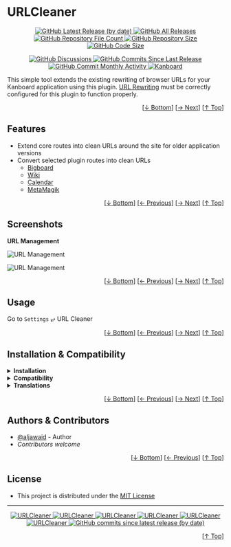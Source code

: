 <h1 name="user-content-readme-top">URLCleaner</h1>
<p align="center">
    <a href="https://github.com/aljawaid/URLCleaner/releases">
        <img src="https://img.shields.io/github/v/release/aljawaid/URLCleaner?style=for-the-badge&color=brightgreen" alt="GitHub Latest Release (by date)" title="GitHub Latest Release (by date)">
    </a>
    <a href="https://github.com/aljawaid/URLCleaner/releases">
        <img src="https://img.shields.io/github/downloads/aljawaid/URLCleaner/total?style=for-the-badge&color=orange" alt="GitHub All Releases" title="GitHub All Downloads">
    </a>
    <a href="https://github.com/aljawaid/URLCleaner/releases">
        <img src="https://img.shields.io/github/directory-file-count/aljawaid/URLCleaner?style=for-the-badge&color=orange" alt="GitHub Repository File Count" title="GitHub Repository File Count">
    </a>
    <a href="https://github.com/aljawaid/URLCleaner/releases">
        <img src="https://img.shields.io/github/repo-size/aljawaid/URLCleaner?style=for-the-badge&color=orange" alt="GitHub Repository Size" title="GitHub Repository Size">
    </a>
    <a href="https://github.com/aljawaid/URLCleaner/releases">
        <img src="https://img.shields.io/github/languages/code-size/aljawaid/URLCleaner?style=for-the-badge&color=orange" alt="GitHub Code Size" title="GitHub Code Size">
    </a>
</p>
<p align="center">
    <a href="https://github.com/aljawaid/URLCleaner/discussions">
        <img src="https://img.shields.io/github/discussions/aljawaid/URLCleaner?style=for-the-badge&color=blue" alt="GitHub Discussions" title="Read Discussions">
    </a>
    <a href="https://github.com/aljawaid/URLCleaner/compare">
        <img src="https://img.shields.io/github/commits-since/aljawaid/URLCleaner/latest?include_prereleases&style=for-the-badge&color=blue" alt="GitHub Commits Since Last Release" title="GitHub Commits Since Last Release">
    </a>
    <a href="https://github.com/aljawaid/URLCleaner/compare">
        <img src="https://img.shields.io/github/commit-activity/m/aljawaid/URLCleaner?style=for-the-badge&color=blue" alt="GitHub Commit Monthly Activity" title="GitHub Commit Monthly Activity">
    </a>
    <a href="https://github.com/kanboard/kanboard" title="Kanboard - Kanban Project Management Software">
        <img src="https://img.shields.io/badge/Plugin%20for-kanboard-D40000?style=for-the-badge&labelColor=000000" alt="Kanboard">
    </a>
</p>

This simple tool extends the existing rewriting of browser URLs for your Kanboard application using this plugin. [URL Rewriting](https://docs.kanboard.org/v1/admin/url-rewriting/) must be correctly configured for this plugin to function properly.

<p align="right">[<a href="#user-content-readme-bottom">&#8595; Bottom</a>] [<a href="#screenshots">&#8594; Next</a>] [<a href="#user-content-readme-top">&#8593; Top</a>]</p>

## Features

- Extend core routes into clean URLs around the site for older application versions
- Convert selected plugin routes into clean URLs
  - [Bigboard](https://github.com/TimoStahl/kanboard_plugin_bigboard)
  - [Wiki](https://github.com/funktechno/kanboard-plugin-wiki)
  - [Calendar](https://github.com/kanboard/plugin-calendar)
  - [MetaMagik](https://github.com/creecros/MetaMagik)

<p align="right">[<a href="#user-content-readme-bottom">&#8595; Bottom</a>] [<a href="#features">&#8592; Previous</a>] [<a href="#usage">&#8594; Next</a>] [<a href="#user-content-readme-top">&#8593; Top</a>]</p>

## Screenshots

**URL Management**  

![URL Management](../master/screenshot-url-cleaner.png)

![URL Management](../master/screenshot-url-cleaner-plugins.png)

<p align="right">[<a href="#user-content-readme-bottom">&#8595; Bottom</a>] [<a href="#features">&#8592; Previous</a>] [<a href="#installation--compatibility">&#8594; Next</a>] [<a href="#user-content-readme-top">&#8593; Top</a>]</p>

## Usage

Go to `Settings` &#10562; URL Cleaner

<p align="right">[<a href="#user-content-readme-bottom">&#8595; Bottom</a>] [<a href="#screenshots">&#8592; Previous</a>] [<a href="#authors--contributors">&#8594; Next</a>] [<a href="#user-content-readme-top">&#8593; Top</a>]</p>

## Installation & Compatibility

<details>
    <summary><strong>Installation</strong></summary>

- Install via the **[Kanboard](https://github.com/kanboard/kanboard "Kanboard - Kanban Project Management Software") Plugin Directory** or see [INSTALL.md](../master/INSTALL.md)
- Read the full [**Changelog**](../master/changelog.md "See changes") to see the latest updates

</details>
<details>
    <summary><strong>Compatibility</strong></summary>

- Requires [Kanboard](https://github.com/kanboard/kanboard "Kanboard - Kanban Project Management Software") ≥`1.2.20`
- **Other Plugins & Action Plugins**
  - _No known issues_
  - Compatible with [CostControl](https://github.com/aljawaid/CostControl)
- **Core Files & Templates**
  - _No template overrides_
  - _No database changes_

</details>
<details>
    <summary><strong>Translations</strong></summary>

- _Starter template available_

</details>

<p align="right">[<a href="#user-content-readme-bottom">&#8595; Bottom</a>] [<a href="#usage">&#8592; Previous</a>] [<a href="#license">&#8594; Next</a>] [<a href="#user-content-readme-top">&#8593; Top</a>]</p>

## Authors & Contributors

- [@aljawaid](https://github.com/aljawaid) - Author
- _Contributors welcome_

<p align="right">[<a href="#user-content-readme-bottom">&#8595; Bottom</a>] [<a href="#installation--compatibility">&#8592; Previous</a>] [<a href="#user-content-readme-top">&#8593; Top</a>]</p>

## License

- This project is distributed under the [MIT License](../master/LICENSE "Read The MIT license")

---

<p align="center">
    <a href="https://github.com/aljawaid/URLCleaner/stargazers" title="View Stargazers">
        <img src="https://img.shields.io/github/stars/aljawaid/URLCleaner?logo=github&style=flat-square" alt="URLCleaner">
    </a>
    <a href="https://github.com/aljawaid/URLCleaner/forks" title="See Forks">
        <img src="https://img.shields.io/github/forks/aljawaid/URLCleaner?logo=github&style=flat-square" alt="URLCleaner">
    </a>
    <a href="https://github.com/aljawaid/URLCleaner/blob/master/LICENSE" title="Read License">
        <img src="https://img.shields.io/github/license/aljawaid/URLCleaner?style=flat-square" alt="URLCleaner">
    </a>
    <a href="https://github.com/aljawaid/URLCleaner/issues" title="Open Issues">
        <img src="https://img.shields.io/github/issues-raw/aljawaid/URLCleaner?style=flat-square" alt="URLCleaner">
    </a>
    <a href="https://github.com/aljawaid/URLCleaner/issues?q=is%3Aissue+is%3Aclosed" title="Closed Issues">
        <img src="https://img.shields.io/github/issues-closed/aljawaid/URLCleaner?style=flat-square" alt="URLCleaner">
    </a>
    <a href="https://github.com/aljawaid/URLCleaner/discussions" title="Read Discussions">
        <img src="https://img.shields.io/github/discussions/aljawaid/URLCleaner?style=flat-square" alt="URLCleaner">
    </a>
    <a href="https://github.com/aljawaid/URLCleaner/compare/" title="Latest Commits">
        <img alt="GitHub commits since latest release (by date)" src="https://img.shields.io/github/commits-since/aljawaid/URLCleaner/latest?style=flat-square">
    </a>
</p>
<a name="user-content-readme-bottom"></a>
<p align="right">[<a href="#user-content-readme-top">&#8593; Top</a>]</p>
